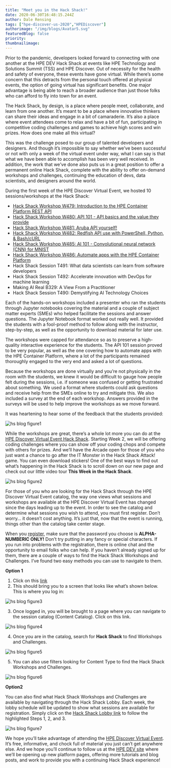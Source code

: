 ```yaml
---
title: "Meet you in the Hack Shack!"
date: 2020-06-30T16:48:15.244Z
author: Dale Rensing 
tags: ["hpe-discover-us-2020","HPEDiscover"]
authorimage: "/img/blogs/Avatar5.svg"
featuredBlog: false
priority:
thumbnailimage:
---
```

Prior to the pandemic, developers looked forward to connecting with one another at the HPE DEV Hack Shack at events like HPE Technology and Solutions Summit (TSS) and HPE Discover. Out of necessity for the health and safety of everyone, these events have gone virtual. While there’s some concern that this detracts from the personal touch offered at physical events, the option of going virtual has significant benefits. One major advantage is being able to reach a broader audience than just those folks who can afford to fly into town for an event.  

The Hack Shack, by design, is a place where people meet, collaborate, and learn from one another. It’s meant to be a place where innovative thinkers can share their ideas and engage in a bit of camaraderie. It’s also a place where event attendees come to relax and have a bit of fun, participating in competitive coding challenges and games to achieve high scores and win prizes. How does one make all this virtual?  

This was the challenge posed to our group of talented developers and designers. And though it’s impossible to say whether we’ve been successful or not with only a week of the virtual event under way, what I can say is that what we have been able to accomplish has been very well received. In addition, the work that we’ve done also puts us in a great position to offer a permanent online Hack Shack, complete with the ability to offer on-demand workshops and challenges, continuing the education of devs, data scientists, and designers around the world.   

During the first week of the HPE Discover Virtual Event, we hosted 10 sessions/workshops at the Hack Shack:

* [Hack Shack Workshop W479: Introduction to the HPE Container Platform REST API](https://vimeo.com/433632590)
* [Hack Shack Workshop W480: API 101 - API basics and the value they provide](https://vimeo.com/433621126) 
* [Hack Shack Workshop W481: Aruba API yourself!](https://vimeo.com/433637026) 
* [Hack Shack Workshop W482: Redfish API use with PowerShell, Python, & Bash/cURL](https://vimeo.com/433618069) 
* [Hack Shack Workshop W485: AI 101 - Convolutional neural network (CNN) for MNIST](https://vimeo.com/433612904) 
* [Hack Shack Workshop W486: Automate apps with the HPE Container Platform](https://vimeo.com/433625058) 
* Hack Shack Session T491: What data scientists can learn from software developers
* Hack Shack Session T492: Accelerate innovation with DevOps for machine learning
* Making AI Real B329: A View From a Practitioner
* Hack Shack Session T490: Demystifying AI Technology Choices

Each of the hands-on workshops included a presenter who ran the students through Jupyter notebooks covering the material and a couple of subject matter experts (SMEs) who helped facilitate the sessions and answer questions. The Jupyter Notebook format worked out really well. It provided the students with a fool-proof method to follow along with the instructor, step-by-step, as well as the opportunity to download material for later use.  

The workshops were capped for attendance so as to preserve a high-quality interactive experience for the students. The API 101 session proved to be very popular, as well as the one covering how to automate apps with the HPE Container Platform, where a lot of the participants remained thoroughly engaged to the very end and asked a lot of questions.  

Because the workshops are done virtually and you’re not physically in the room with the students, we knew it would be difficult to gauge how people felt during the sessions, i.e. if someone was confused or getting frustrated about something. We used a format where students could ask questions and receive help from the SMEs online to try and mitigate this. We also included a survey at the end of each workshop. Answers provided in the surveys will be used to help improve the workshops as we move forward.  

It was heartening to hear some of the feedback that the students provided:


![hs blog figure1](https://hpe-developer-portal.s3.amazonaws.com/uploads/media/2020/6/hs-blog-figure1-1593537773963.jpg)

While the workshops are great, there’s a whole lot more you can do at the [HPE Discover Virtual Event Hack Shack](https://hackshack.hpedev.io/). Starting Week 2, we will be offering coding challenges where you can show off your coding chops and compete with others for prizes. And we’ll have the Arcade open for those of you who just want a chance to go after the IT Monster in the Hack Shack Attack! game. You can even download stickers! One of the best ways to find out what’s happening in the Hack Shack is to scroll down on our new page and check out our little video tour **This Week in the Hack Shack**.

![hs blog figure2](https://hpe-developer-portal.s3.amazonaws.com/uploads/media/2020/6/hs-blog-figure2-1593537838340.jpg)

For those of you who are looking for the Hack Shack through the HPE Discover Virtual Event catalog, the way one views what sessions and workshops are available at the HPE Discover Virtual Event has changed since the days leading up to the event. In order to see the catalog and determine what sessions you wish to attend, you must first register. Don’t worry… it doesn’t cost anything. It’s just that, now that the event is running, things other than the catalog take center stage.   

When you [register](https://www.hpe.com/us/en/discover.html), make sure that the password you choose is **ALPHA-NUMBERIC ONLY!** Don’t try putting in any fancy or special characters. If you run into problems with the registration, there is online chat and the opportunity to email folks who can help.
If you haven’t already signed up for them, there are a couple of ways to find the Hack Shack Workshops and Challenges. I’ve found two easy methods you can use to navigate to them.
    
    

**Option 1**    
1.	Click on this [link](https://content.attend.hpe.com/go/agendabuilder.sessions/?l=1043&locale=en_US)  
2.	This should bring you to a screen that looks like what’s shown below. This is where you log in:

![hs blog figure3](https://hpe-developer-portal.s3.amazonaws.com/uploads/media/2020/6/hs-blog-figure3-1593537844172.jpg)

   
3. Once logged in, you will be brought to a page where you can navigate to the session catalog (Content Catalog). Click on this link.

![hs blog figure4](https://hpe-developer-portal.s3.amazonaws.com/uploads/media/2020/6/hs-blog-figure4-1593537855197.jpg)

  
4.	Once you are in the catalog, search for **Hack Shack** to find Workshops and Challenges.

![hs blog figure5](https://hpe-developer-portal.s3.amazonaws.com/uploads/media/2020/6/hs-blog-figure5-1593537864210.jpg)

  
5.	You can also use filters looking for Content Type to find the Hack Shack Workshops and Challenges.

![hs blog figure6](https://hpe-developer-portal.s3.amazonaws.com/uploads/media/2020/6/hs-blog-figure6-1593537873734.jpg)

  
**Option2**

You can also find what Hack Shack Workshops and Challenges are available by navigating through the Hack Shack Lobby. Each week, the lobby schedule will be updated to show what sessions are available for registration. Simply click on the [Hack Shack Lobby link](https://hackshack.hpedev.io) to follow the highlighted Steps 1, 2, and 3.

![hs blog figure7](https://hpe-developer-portal.s3.amazonaws.com/uploads/media/2020/6/hs-blog-figure7-1593537881565.jpg)

We hope you’ll take advantage of attending the [HPE Discover Virtual Event](https://www.hpe.com/us/en/discover.html). It’s free, informative, and chock full of material you just can’t get anywhere else. And we hope you’ll continue to follow us at the [HPE DEV site](https://developer.hpe.com/) where we’ll be opening up new platform pages, offering more tutorials and blog posts, and work to provide you with a continuing Hack Shack experience!